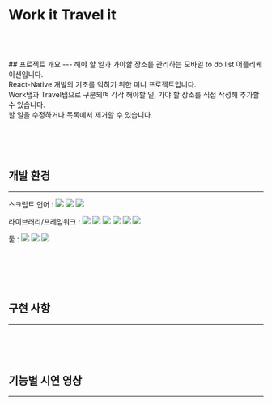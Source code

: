 <h1>Work it Travel it</h1>
<br><br><br>
## 프로젝트 개요
---
해야 할 일과 가야할 장소를 관리하는 모바일 to do list 어플리케이션입니다.<br> React-Native 개발의 기초를 익히기 위한 미니 프로젝트입니다.<br>
Work탭과 Travel탭으로 구분되며 각각 해야할 일, 가야 할 장소를 직접 작성해 추가할 수 있습니다.<br>
할 일을 수정하거나 목록에서 제거할 수 있습니다.

<br><br><br>

## 개발 환경
---
스크립트 언어 : <img src="https://img.shields.io/badge/HTML5-E34F26?style=flat-square&logo=HTML5&logoColor=white"/></a> <img src="https://img.shields.io/badge/CSS3-1572B6?style=flat-square&logo=CSS3&logoColor=white"/></a> <img src="https://img.shields.io/badge/JavaScript-F7DF1E?style=flat-square&logo=Javascript&logoColor=white"/></a>

라이브러리/프레임워크 : <img src="https://img.shields.io/badge/React-61DAFB?style=flat-square&logo=React&logoColor=white"/></a> <img src="https://img.shields.io/badge/Redux-764ABC?style=flat-square&logo=Redux&logoColor=white"/></a> <img src="https://img.shields.io/badge/Bootstrap-7952B3?style=flat-square&logo=Bootstrap&logoColor=white"/></a> <img src="https://img.shields.io/badge/ReactRouter-CA4245?style=flat-square&logo=ReactRouter&logoColor=white"/></a> <img src="https://img.shields.io/badge/Axios-4ca9a3?style=flat-square&logo=Axios&logoColor=white"/></a> <img src="https://img.shields.io/badge/Sass-CC6699?style=flat-square&logo=Sass&logoColor=white"/></a>

툴 : <img src="https://img.shields.io/badge/Github-181717?style=flat-square&logo=Github&logoColor=white"/></a> <img src="https://img.shields.io/badge/Git-F05032?style=flat-square&logo=Git&logoColor=white"/></a> <img src="https://img.shields.io/badge/Trello-0052CC?style=flat-square&logo=Trello&logoColor=white"/></a> <br><br>

<br><br><br>


## 구현 사항
---


<br><br><br>

## 기능별 시연 영상
---



